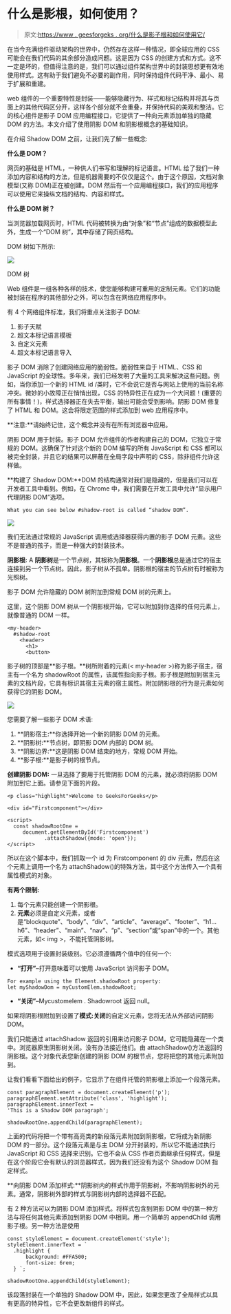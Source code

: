 # 什么是影根，如何使用？

> 原文:[https://www . geesforgeks . org/什么是影子根和如何使用它/](https://www.geeksforgeeks.org/what-is-shadow-root-and-how-to-use-it/)

在当今充满组件驱动架构的世界中，仍然存在这样一种情况，即全球应用的 CSS 可能会在我们代码的其余部分造成问题。这是因为 CSS 的创建方式和方式。这不一定是坏的，但值得注意的是，我们可以通过组件架构世界中的封装思想更有效地使用样式。这有助于我们避免不必要的副作用，同时保持组件代码干净、最小、易于扩展和重建。

web 组件的一个重要特性是封装——能够隐藏行为、样式和标记结构并将其与页面上的其他代码区分开，这样各个部分就不会重叠，并保持代码的美观和整洁。它的核心组件是影子 DOM 应用编程接口，它提供了一种向元素添加单独的隐藏 DOM 的方法。本文介绍了使用阴影 DOM 和阴影根概念的基础知识。

在介绍 Shadow DOM 之前，让我们先了解一些概念:

**什么是 DOM？**

网页的基础是 HTML，一种供人们书写和理解的标记语言。HTML 给了我们一种添加内容和结构的方法，但是机器需要的不仅仅是这个。由于这个原因，文档对象模型(又称 DOM)正在被创建。DOM 然后有一个应用编程接口，我们的应用程序可以使用它来操纵文档的结构、内容和样式。

**什么是 DOM 树？**

当浏览器加载网页时，HTML 代码被转换为由“对象”和“节点”组成的数据模型此外，生成一个“DOM 树”，其中存储了网页结构。

DOM 树如下所示:

![](img/f30168c88e0309543241de88521d3c7f.png)

DOM 树

Web 组件是一组各种各样的技术，使您能够构建可重用的定制元素。它们的功能被封装在程序的其他部分之外，可以包含在网络应用程序中。

有 4 个网络组件标准，我们将重点关注影子 DOM:

1.  影子天赋
2.  超文本标记语言模板
3.  自定义元素
4.  超文本标记语言导入

影子 DOM 消除了创建网络应用的脆弱性。脆弱性来自于 HTML、CSS 和 JavaScript 的全球性。多年来，我们已经发明了大量的工具来解决这些问题。例如，当你添加一个新的 HTML id /类时，它不会说它是否与网站上使用的当前名称冲突。微妙的小故障正在悄悄出现，CSS 的特异性正在成为一个大问题！(重要的所有事情！)，样式选择器正在失去平衡，输出可能会受到影响。阴影 DOM 修复了 HTML 和 DOM。这会将限定范围的样式添加到 web 应用程序中。

**注意:**请始终记住，这个概念并没有在所有浏览器中应用。

阴影 DOM 用于封装。影子 DOM 允许组件的作者构建自己的 DOM，它独立于常规的 DOM。这确保了针对这个新的 DOM 编写的所有 JavaScript 和 CSS 都可以被完全封装，并且它的结果可以屏蔽在全局字段中声明的 CSS，除非组件允许这样做。

**构建了 Shadow DOM:**DOM 的结构通常对我们是隐藏的，但是我们可以在开发者工具中看到。例如，在 Chrome 中，我们需要在开发工具中允许“显示用户代理阴影 DOM”选项。

```htmlhtml
What you can see below #shadow-root is called “shadow DOM”.

```

![](img/7a26e026317f1aa80af547e3aa9b2a88.png)

我们无法通过常规的 JavaScript 调用或选择器获得内置的影子 DOM 元素。这些不是普通的孩子，而是一种强大的封装技术。

**阴影根:** A **阴影树**是一个节点树，其根称为**阴影根**。一个**阴影根**总是通过它的宿主连接到另一个节点树。因此，影子树从不孤单。阴影根的宿主的节点树有时被称为光照树。

影子 DOM 允许隐藏的 DOM 树附加到常规 DOM 树的元素上。

这里，这个阴影 DOM 树从一个阴影根开始，它可以附加到你选择的任何元素上，就像普通的 DOM 一样。

```htmlhtml
<my-header>
  #shadow-root
    <header>
      <h1>
      <button>

```

影子树的顶部是**影子根。**树所附着的元素(< my-header >)称为影子宿主，宿主有一个名为 shadowRoot 的属性，该属性指向影子根。影子根是附加到宿主元素的文档片段，它具有标识其宿主元素的宿主属性。附加阴影根的行为是元素如何获得它的阴影 DOM。

![](img/872a9f752d2810f87491495bb6f7f885.png)

您需要了解一些影子 DOM 术语:

1.  **阴影宿主:**你选择开始一个新的阴影 DOM 的元素。
2.  **阴影树:**节点树，即阴影 DOM 内部的 DOM 树。
3.  **阴影边界:**这是阴影 DOM 结束的地方，常规 DOM 开始。
4.  **影子根:**是影子树的根节点。

**创建阴影 DOM:** 一旦选择了要用于托管阴影 DOM 的元素，就必须将阴影 DOM 附加到它上面。请参见下面的片段。

```htmlhtml
<p class="highlight">Welcome to GeeksForGeeks</p> 

<div id="Firstcomponent"></div> 

<script> 
  const shadowRootOne = 
     document.getElementById('Firstcomponent')
            .attachShadow({mode: 'open'}); 
</script>

```

所以在这个脚本中，我们抓取一个 id 为 Firstcomponent 的 div 元素，然后在这个元素上调用一个名为 attachShadow()的特殊方法，其中这个方法传入一个具有属性模式的对象。

**有两个限制:**

1.  每个元素只能创建一个阴影根。
2.  **元素**必须是自定义元素，或者是“blockquote”、“body”、“div”、“article”、“average”、“footer”、“h1…h6”、“header”、“main”、“nav”、“p”、“section”或“span”中的一个。其他元素，如< img >，不能托管阴影树。

模式选项用于设置封装级别。它必须遵循两个值中的任何一个:

*   **“打开”**–打开意味着可以使用 JavaScript 访问影子 DOM。

```htmlhtml
For example using the Element.shadowRoot property:
let myShadowDom = myCustomElem.shadowRoot;

```

*   **“关闭”**–Mycustomelem . Shadowroot 返回 null。

如果将阴影根附加到设置了**模式:关闭**的自定义元素，您将无法从外部访问阴影 DOM。

我们只能通过 attachShadow 返回的引用来访问影子 DOM，它可能隐藏在一个类中。浏览器原生阴影树关闭。没有办法接近他们。由 attachShadow()方法返回的阴影根。这个对象代表您新创建的阴影 DOM 的根节点，您将把您的其他元素附加到。

让我们看看下面给出的例子，它显示了在组件托管的阴影根上添加一个段落元素。

```htmlhtml
const paragraphElement = document.createElement('p'); 
paragraphElement.setAttribute('class', 'highlight'); 
paragraphElement.innerText = 
'This is a Shadow DOM paragraph'; 

shadowRootOne.appendChild(paragraphElement);

```

上面的代码将把一个带有高亮类的新段落元素附加到阴影根，它将成为新阴影 DOM 的一部分。这个段落元素是与主 DOM 分开封装的，所以它不能通过执行 JavaScript 和 CSS 选择来识别。它也不会从 CSS 作者页面继承任何样式，但是在这个阶段它会有默认的浏览器样式，因为我们还没有为这个 Shadow DOM 指定样式。

**向阴影 DOM 添加样式:**阴影树内的样式作用于阴影树，不影响阴影树外的元素。通常，阴影树外部的样式与阴影树内部的选择器不匹配。

有 2 种方法可以为阴影 DOM 添加样式。将样式包含到阴影 DOM 中的第一种方法与将任何其他元素添加到阴影 DOM 中相同。用一个简单的 appendChild 调用影子根。另一种方法是使用<template></template>

```htmlhtml
const styleElement = document.createElement('style'); 
styleElement.innerText = ` 
  .highlight { 
      background: #FFA500; 
      font-size: 6rem; 
  } `; 

shadowRootOne.appendChild(styleElement);

```

该段落封装在一个单独的 Shadow DOM 中，因此，如果您更改了全局样式以具有更高的特异性，它不会更改新组件的样式。